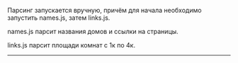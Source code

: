 Парсинг запускается вручную, причём для начала необходимо запустить names.js, затем links.js.

names.js парсит названия домов и ссылки на страницы.

links.js парсит площади комнат с 1к по 4к.

---
